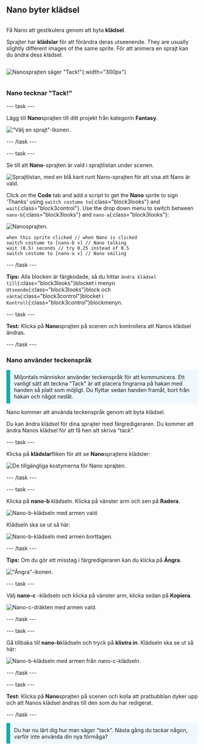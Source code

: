 ## Nano byter klädsel

<div style="display: flex; flex-wrap: wrap">
<div style="flex-basis: 200px; flex-grow: 1; margin-right: 15px;">

Få Nano att gestikulera genom att byta **klädsel**.

Sprajter har **klädslar** för att förändra deras utseenende. They are usually slightly different images of the same sprite. För att animera en sprajt kan du ändra dess klädsel.

</div>
<div>

![Nanosprajten säger "Tack!"](images/nano-step-2.png){:width="300px"}

</div>
</div>

### Nano tecknar "Tack!"

--- task ---

Lägg till **Nano**sprajten till ditt projekt från kategorin **Fantasy**.

!["Välj en sprajt"-ikonen.](images/choose-sprite-menu.png)

--- /task ---

--- task ---

Se till att **Nano**-sprajten är vald i sprajtlistan under scenen.

![Sprajtlistan, med en blå kant runt Nano-sprajten för att visa att Nano är vald.](images/nano-selected.png)

Click on the **Code** tab and add a script to get the **Nano** sprite to sign 'Thanks' using `switch costume to`{:class="block3looks"} and `wait`{:class="block3control"}. Use the drop down menu to switch between `nano-b`{:class="block3looks"} and `nano-a`{:class="block3looks"}:

![Nanosprajten.](images/nano-sprite.png)

```blocks3
when this sprite clicked // when Nano is clicked
switch costume to [nano-b v] // Nano talking
wait (0.5) seconds // try 0.25 instead of 0.5
switch costume to [nano-a v] // Nano smiling
```
--- /task ---

**Tips:** Alla blocken är färgkodade, så du hittar `ändra klädsel till`{:class="block3looks"}blocket i menyn `Utseende`{:class="block3looks"}block och `vänta`{:class="block3control"}blocket i `Kontroll`{:class="block3control"}blockmenyn.

--- task ---

**Test:** Klicka på **Nano**sprajten på scenen och kontrollera att Nanos klädsel ändras.

--- /task ---

### Nano använder teckenspråk

<p style="border-left: solid; border-width:10px; border-color: #0faeb0; background-color: aliceblue; padding: 10px;">Miljontals människor använder teckenspråk för att kommunicera. Ett vanligt sätt att teckna "Tack" är att placera fingrarna på hakan med handen så platt som möjligt. Du flyttar sedan handen framåt, bort från hakan och något nedåt. 
</p>

<!-- Add a video of someone signing -->

Nano kommer att använda teckenspråk genom att byta klädsel.

Du kan ändra klädsel för dina sprajter med färgredigeraren. Du kommer att ändra Nanos klädsel för att få hen att skriva "tack".

--- task ---

Klicka på **klädslar**fliken för att se **Nano**sprajtens klädsler:

![De tillgängliga kostymerna för Nano sprajten.](images/nano-costumes.png)

--- /task ---

--- task ---

Klicka på **nano-b** klädseln. Klicka på vänster arm och sen på **Radera**.

![Nano-b-klädseln med armen vald.](images/nano-arm-selected.png)

Klädseln ska se ut så här:

![Nano-b-klädseln med armen borttagen.](images/nano-arm-deleted.png)

--- /task ---

**Tips:** Om du gör ett misstag i färgredigeraren kan du klicka på **Ångra**.

!["Ångra"-ikonen.](images/nano-undo.png)

--- task ---

Välj **nano-c** -klädseln och klicka på vänster arm, klicka sedan på **Kopiera**.

![Nano-c-dräkten med armen vald.](images/nano-c-arm-selected.png)

--- /task ---

--- task ---

Gå tillbaka till **nano-b**klädseln och tryck på **klistra in**. Klädseln ska se ut så här:

![Nano-b-klädseln med armen från nano-c-klädseln.](images/nano-b-new-arm.png)

--- /task ---

--- task ---

**Test:** Klicka på **Nano**sprajten på scenen och kolla att pratbubblan dyker upp och att Nanos klädsel ändras till den som du har redigerat.

--- /task ---

<p style="border-left: solid; border-width:10px; border-color: #0faeb0; background-color: aliceblue; padding: 10px;">Du har nu lärt dig hur man säger "tack". Nästa gång du tackar någon, varför inte använda din nya förmåga?
</p>

